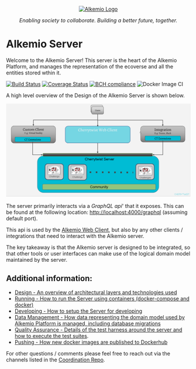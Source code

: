 <p align="center">
  <a href="http://alkem.io/" target="blank"><img src="https://alkem.io/uploads/logos/alkemio-logo.svg" width="400" alt="Alkemio Logo" /></a>
</p>
<p align="center"><i>Enabling society to collaborate. Building a better future, together.</i></p>

# Alkemio Server

Welcome to the Alkemio Server! This server is the heart of the Alkemio Platform, and manages the representation of the ecoverse and all the entities stored wthin it.

[![Build Status](https://api.travis-ci.com/alkem-io/server.svg?branch=develop)](https://travis-ci.com/github/alkem-io/server)
[![Coverage Status](https://coveralls.io/repos/github/alkem-io/server/badge.svg?branch=develop)](https://coveralls.io/github/alkem-io/server?branch=develop)
[![BCH compliance](https://bettercodehub.com/edge/badge/alkem-io/server?branch=develop)](https://bettercodehub.com/)
![Docker Image CI](https://github.com/alkem-io/Server/workflows/Docker%20Image%20CI/badge.svg?branch=master)

A high level overview of the Design of the Alkemio Server is shown below.

<p >
<img src="docs/images/ct-server-design.png" alt="Component Diagram" width="600" />
</p>

The server primarily interacts via a _*GraphQL api*_' that it exposes. This can be found at the following location: <http://localhost:4000/graphql> (assuming default port).

This api is used by the [Alkemio Web Client](http://github.com/alkem-io/Client.Web), but also by any other clients / integrations that need to interact with the Alkemio server.

The key takeaway is that the Alkemio server is designed to be integrated, so that other tools or user interfaces can make use of the logical domain model maintained by the server.

## **Additional information**:

- [Design - An overview of architectural layers and technologies used](docs/Design.md)
- [Running - How to run the Server using containers (docker-compose and docker)](docs/Running.md)
- [Developing - How to setup the Server for developing](docs/Developing.md)
- [Data Management - How data representing the domain model used by Alkemio Platform is managed, including database migrations](docs/DataManagement.md)
- [Quality Assurance - Details of the test harness around the server and how to execute the test suites](docs/QA.md).
- [Pushing - How new docker images are published to Dockerhub](docs/Publishing.md)

For other questions / comments please feel free to reach out via the channels listed in the [Coordination Repo](http://github.com/alkem-io/coordination).
